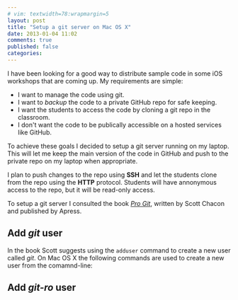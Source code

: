 ```yaml
---
# vim: textwidth=78:wrapmargin=5
layout: post
title: "Setup a git server on Mac OS X"
date: 2013-01-04 11:02
comments: true
published: false
categories: 
---
```

I have been looking for a good way to distribute sample code in some iOS workshops that are
coming up.  My requirements are simple:

* I want to manage the code using git.
* I want to _backup_ the code to a private GitHub repo for safe keeping.
* I want the students to access the code by cloning a git repo in the classroom.
* I don't want the code to be publically accessible on a hosted services like GitHub.

To achieve these goals I decided to setup a git server running on my laptop.
This will let me keep the main version of the code in GitHub and push to the
private repo on my laptop when appropriate.

I plan to push changes to the repo using __SSH__ and let the students clone
from the repo using the __HTTP__ protocol. Students will have annonymous
access to the repo, but it will be read-only access.

To setup a git server I consulted the book [_Pro Git_](http://git-scm.com/book), 
written by Scott Chacon and published by Apress.  

## Add _git_ user

In the book Scott suggests using the ``adduser`` command to create a new user
called _git_.  On Mac OS X the following commands are used to create a new
user from the comamnd-line:


## Add _git-ro_ user


